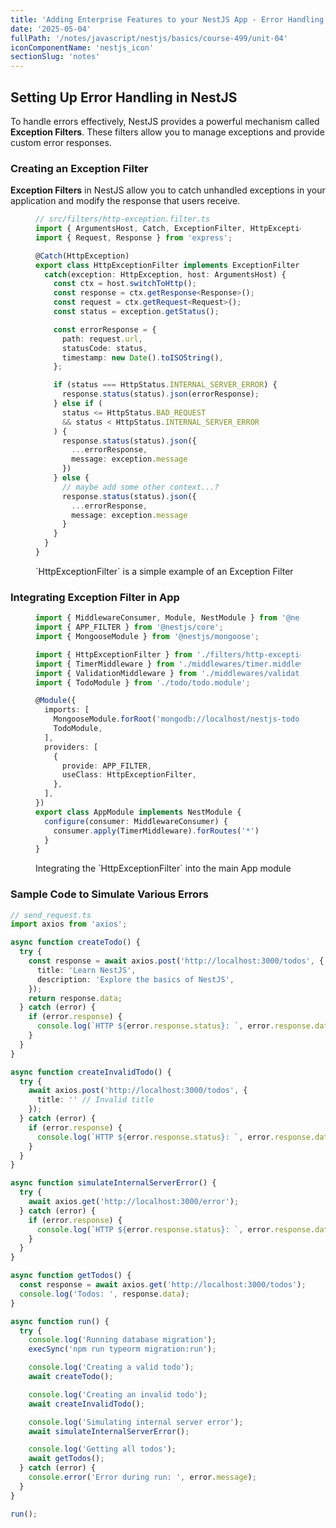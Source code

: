 ```yaml
---
title: 'Adding Enterprise Features to your NestJS App - Error Handling'
date: '2025-05-04'
fullPath: '/notes/javascript/nestjs/basics/course-499/unit-04'
iconComponentName: 'nestjs_icon'
sectionSlug: 'notes'
---
```


## Setting Up Error Handling in NestJS

To handle errors effectively, NestJS provides a powerful mechanism called **Exception Filters**. These filters allow you to manage exceptions and provide custom error responses.

### Creating an Exception Filter

**Exception Filters** in NestJS allow you to catch unhandled exceptions in your application and modify the response that users receive.

<figure>

```ts
// src/filters/http-exception.filter.ts
import { ArgumentsHost, Catch, ExceptionFilter, HttpException, HttpStatus } from '@nestjs/common';
import { Request, Response } from 'express';

@Catch(HttpException)
export class HttpExceptionFilter implements ExceptionFilter {
  catch(exception: HttpException, host: ArgumentsHost) {
    const ctx = host.switchToHttp();
    const response = ctx.getResponse<Response>();
    const request = ctx.getRequest<Request>();
    const status = exception.getStatus();

    const errorResponse = {
      path: request.url,
      statusCode: status,
      timestamp: new Date().toISOString(),
    };

    if (status === HttpStatus.INTERNAL_SERVER_ERROR) {
      response.status(status).json(errorResponse);
    } else if (
      status <= HttpStatus.BAD_REQUEST
      && status < HttpStatus.INTERNAL_SERVER_ERROR
    ) {
      response.status(status).json({
        ...errorResponse,
        message: exception.message
      })
    } else {
      // maybe add some other context...?
      response.status(status).json({
        ...errorResponse,
        message: exception.message
      }
    }
  }
}
```

<figcaption>`HttpExceptionFilter` is a simple example of an Exception Filter</figcaption>
</figure>

### Integrating Exception Filter in App


<figure>

```ts
import { MiddlewareConsumer, Module, NestModule } from '@nestjs/common';
import { APP_FILTER } from '@nestjs/core';
import { MongooseModule } from '@nestjs/mongoose';

import { HttpExceptionFilter } from './filters/http-exception.filter';
import { TimerMiddleware } from './middlewares/timer.middleware';
import { ValidationMiddleware } from './middlewares/validation.middleware';
import { TodoModule } from './todo/todo.module';

@Module({
  imports: [
    MongooseModule.forRoot('mongodb://localhost/nestjs-todo'),
    TodoModule,
  ],
  providers: [
    {
      provide: APP_FILTER,
      useClass: HttpExceptionFilter,
    },
  ],
})
export class AppModule implements NestModule {
  configure(consumer: MiddlewareConsumer) {
    consumer.apply(TimerMiddleware).forRoutes('*')
  }
}
```

<figcaption>Integrating the `HttpExceptionFilter` into the main App module</figcaption>
</figure>

### Sample Code to Simulate Various Errors

```ts
// send_request.ts
import axios from 'axios';

async function createTodo() {
  try {
    const response = await axios.post('http://localhost:3000/todos', {
      title: 'Learn NestJS',
      description: 'Explore the basics of NestJS',
    });
    return response.data;
  } catch (error) {
    if (error.response) {
      console.log(`HTTP ${error.response.status}: `, error.response.data);
    }
  }
}

async function createInvalidTodo() {
  try {
    await axios.post('http://localhost:3000/todos', {
      title: '' // Invalid title
    });
  } catch (error) {
    if (error.response) {
      console.log(`HTTP ${error.response.status}: `, error.response.data);
    }
  }
}

async function simulateInternalServerError() {
  try {
    await axios.get('http://localhost:3000/error');
  } catch (error) {
    if (error.response) {
      console.log(`HTTP ${error.response.status}: `, error.response.data);
    }
  }
}

async function getTodos() {
  const response = await axios.get('http://localhost:3000/todos');
  console.log('Todos: ', response.data);
}

async function run() {
  try {
    console.log('Running database migration');
    execSync('npm run typeorm migration:run');

    console.log('Creating a valid todo');
    await createTodo();

    console.log('Creating an invalid todo');
    await createInvalidTodo();

    console.log('Simulating internal server error');
    await simulateInternalServerError();

    console.log('Getting all todos');
    await getTodos();
  } catch (error) {
    console.error('Error during run: ', error.message);
  }
}

run();
```
